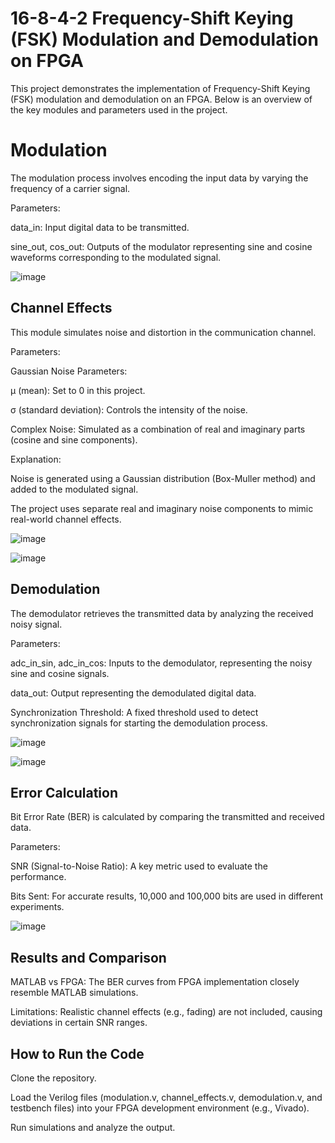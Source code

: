 # 16-8-4-2 Frequency-Shift Keying (FSK) Modulation and Demodulation on FPGA

This project demonstrates the implementation of Frequency-Shift Keying (FSK) modulation and demodulation on an FPGA. Below is an overview of the key modules and parameters used in the project.

# Modulation

The modulation process involves encoding the input data by varying the frequency of a carrier signal.

Parameters:

data_in: Input digital data to be transmitted.

sine_out, cos_out: Outputs of the modulator representing sine and cosine waveforms corresponding to the modulated signal.

![image](https://github.com/user-attachments/assets/14c27cfe-85c1-4c56-bace-96196a8af055)

## Channel Effects

This module simulates noise and distortion in the communication channel.

Parameters:

Gaussian Noise Parameters:

μ (mean): Set to 0 in this project.

σ (standard deviation): Controls the intensity of the noise.

Complex Noise: Simulated as a combination of real and imaginary parts (cosine and sine components).

Explanation:

Noise is generated using a Gaussian distribution (Box-Muller method) and added to the modulated signal.

The project uses separate real and imaginary noise components to mimic real-world channel effects.

![image](https://github.com/user-attachments/assets/5c87e81e-9434-4f44-887c-aec55662c051)

![image](https://github.com/user-attachments/assets/a51567c4-e87a-4b20-b281-f682c4fca050)

## Demodulation

The demodulator retrieves the transmitted data by analyzing the received noisy signal.

Parameters:

adc_in_sin, adc_in_cos: Inputs to the demodulator, representing the noisy sine and cosine signals.

data_out: Output representing the demodulated digital data.

Synchronization Threshold: A fixed threshold used to detect synchronization signals for starting the demodulation process.

![image](https://github.com/user-attachments/assets/7fa8a780-b143-4fa2-af77-d84e9f226891)

![image](https://github.com/user-attachments/assets/26d6ebb3-11bf-4a1e-92fd-2180a822f10c)

## Error Calculation

Bit Error Rate (BER) is calculated by comparing the transmitted and received data.

Parameters:

SNR (Signal-to-Noise Ratio): A key metric used to evaluate the performance.

Bits Sent: For accurate results, 10,000 and 100,000 bits are used in different experiments.

![image](https://github.com/user-attachments/assets/ef3e22a8-7a11-49b7-a754-a391830786ed)

## Results and Comparison

MATLAB vs FPGA: The BER curves from FPGA implementation closely resemble MATLAB simulations.

Limitations: Realistic channel effects (e.g., fading) are not included, causing deviations in certain SNR ranges.

## How to Run the Code

Clone the repository.

Load the Verilog files (modulation.v, channel_effects.v, demodulation.v, and testbench files) into your FPGA development environment (e.g., Vivado).

Run simulations and analyze the output.


